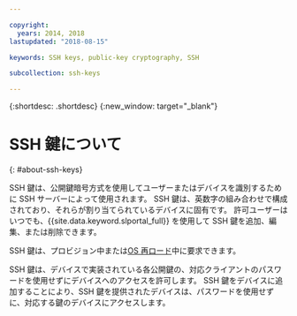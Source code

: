 ```yaml
---

copyright:
  years: 2014, 2018
lastupdated: "2018-08-15"

keywords: SSH keys, public-key cryptography, SSH

subcollection: ssh-keys

---
```


{:shortdesc: .shortdesc}
{:new_window: target="_blank"}

# SSH 鍵について
{: #about-ssh-keys}

SSH 鍵は、公開鍵暗号方式を使用してユーザーまたはデバイスを識別するために SSH サーバーによって使用されます。 SSH 鍵は、英数字の組み合わせで構成されており、それらが割り当てられているデバイスに固有です。 許可ユーザーはいつでも、{{site.data.keyword.slportal_full}} を使用して SSH 鍵を追加、編集、または削除できます。

SSH 鍵は、プロビジョン中または[OS 再ロード](/docs/infrastructure/software?topic=software-reloading-the-os)中に要求できます。


SSH 鍵は、デバイスで実装されている各公開鍵の、対応クライアントのパスワードを使用せずにデバイスへのアクセスを許可します。 SSH 鍵をデバイスに追加することにより、SSH 鍵を提供されたデバイスは、パスワードを使用せずに、対応する鍵のデバイスにアクセスします。
